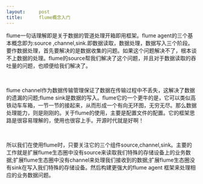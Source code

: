 ```yaml
---
layout:     post
title:      flume概念入门
---
```

<div id="article_content" class="article_content clearfix csdn-tracking-statistics" data-pid="blog" data-mod="popu_307" data-dsm="post">
								            <link rel="stylesheet" href="https://csdnimg.cn/release/phoenix/template/css/ck_htmledit_views-f76675cdea.css">
						<div class="htmledit_views" id="content_views">
                
<p>flume一句话理解即是关于数据的管道处理开箱即用框架。flume agent的三个基本概念即为:source ,channel,sink.即数据读取，数据处理，数据写入三个阶段。要作数据处理，首先要解决的是数据收集的问题。如果这个问题解决不了，根本谈不上数据的处理。flume的source帮我们解决了这个问题，并且对于数据读取的吞吐量的问题，也顺便给我们解决了。</p>
<p><br></p>
<p>flume channel作为数据传输管理保证了数据在传输过程中不丢失，这解决了数据的遗漏的问题;flume sink是数据的写入。flume它的一个更牛的是，它可以类似高铁动车车箱，一节一节的接起来，从而形成一个有向无环图，无穷无尽。那么数据处理能力，则是刚刚的。关于flume的使用，主要是配置文件的配置。它的框架思路是很容易理解的，使用也很容上手。开源时代就是好啊！</p>
<p><br></p>
<p>所以我们在使用flume时，只要关注它的三个组件source,channel,sink。主要的工作就是扩展flume生态圈中没有source来读取我们特殊的存储设备上的业务数据;扩展flume生态圈中没有channel来处理我们接收到的数据;扩展flume生态圈没有sink在写入我们特殊的存储设备。然后构建更强大的flume agent 框架来处理相应的业务数据问题。</p>
            </div>
                </div>